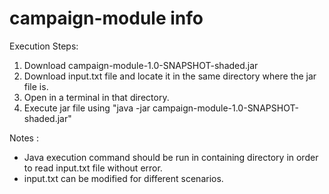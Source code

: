 # campaign-module info

Execution Steps: 

1. Download campaign-module-1.0-SNAPSHOT-shaded.jar
2. Download input.txt file and locate it in the same directory where the jar file is.
3. Open in a terminal in that directory.
4. Execute jar file using "java -jar campaign-module-1.0-SNAPSHOT-shaded.jar"

Notes : 
* Java execution command should be run in containing directory in order to read input.txt file without error.
* input.txt can be modified for different scenarios.

